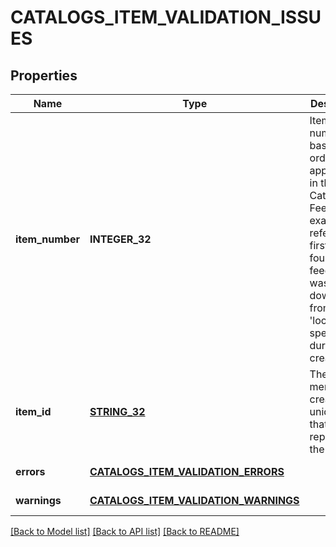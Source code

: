 # CATALOGS_ITEM_VALIDATION_ISSUES

## Properties
Name | Type | Description | Notes
------------ | ------------- | ------------- | -------------
**item_number** | **INTEGER_32** | Item number based on order of appearance in the Catalogs Feed. For example, &#39;0&#39; refers to first item found in a feed that was downloaded from a &#39;location&#39; specified during feed creation. | [default to null]
**item_id** | [**STRING_32**](STRING_32.md) | The merchant-created unique ID that represents the product. | [default to null]
**errors** | [**CATALOGS_ITEM_VALIDATION_ERRORS**](CatalogsItemValidationErrors.md) |  | [default to null]
**warnings** | [**CATALOGS_ITEM_VALIDATION_WARNINGS**](CatalogsItemValidationWarnings.md) |  | [default to null]

[[Back to Model list]](../README.md#documentation-for-models) [[Back to API list]](../README.md#documentation-for-api-endpoints) [[Back to README]](../README.md)


